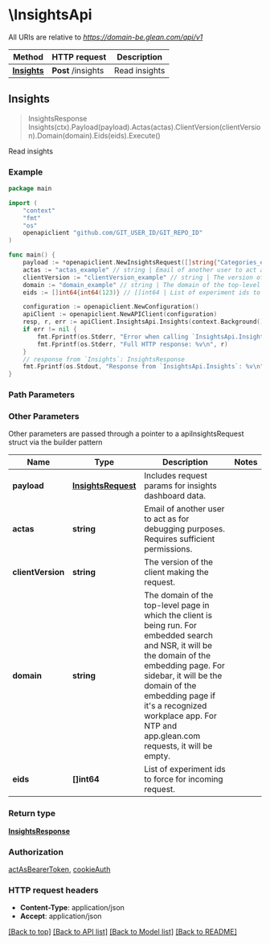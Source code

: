 # \InsightsApi

All URIs are relative to *https://domain-be.glean.com/api/v1*

Method | HTTP request | Description
------------- | ------------- | -------------
[**Insights**](InsightsApi.md#Insights) | **Post** /insights | Read insights



## Insights

> InsightsResponse Insights(ctx).Payload(payload).Actas(actas).ClientVersion(clientVersion).Domain(domain).Eids(eids).Execute()

Read insights



### Example

```go
package main

import (
    "context"
    "fmt"
    "os"
    openapiclient "github.com/GIT_USER_ID/GIT_REPO_ID"
)

func main() {
    payload := *openapiclient.NewInsightsRequest([]string{"Categories_example"}) // InsightsRequest | Includes request params for insights dashboard data.
    actas := "actas_example" // string | Email of another user to act as for debugging purposes. Requires sufficient permissions. (optional)
    clientVersion := "clientVersion_example" // string | The version of the client making the request. (optional)
    domain := "domain_example" // string | The domain of the top-level page in which the client is being run. For embedded search and NSR, it will be the domain of the embedding page. For sidebar, it will be the domain of the embedding page if it's a recognized workplace app. For NTP and app.glean.com requests, it will be empty. (optional)
    eids := []int64{int64(123)} // []int64 | List of experiment ids to force for incoming request. (optional)

    configuration := openapiclient.NewConfiguration()
    apiClient := openapiclient.NewAPIClient(configuration)
    resp, r, err := apiClient.InsightsApi.Insights(context.Background()).Payload(payload).Actas(actas).ClientVersion(clientVersion).Domain(domain).Eids(eids).Execute()
    if err != nil {
        fmt.Fprintf(os.Stderr, "Error when calling `InsightsApi.Insights``: %v\n", err)
        fmt.Fprintf(os.Stderr, "Full HTTP response: %v\n", r)
    }
    // response from `Insights`: InsightsResponse
    fmt.Fprintf(os.Stdout, "Response from `InsightsApi.Insights`: %v\n", resp)
}
```

### Path Parameters



### Other Parameters

Other parameters are passed through a pointer to a apiInsightsRequest struct via the builder pattern


Name | Type | Description  | Notes
------------- | ------------- | ------------- | -------------
 **payload** | [**InsightsRequest**](InsightsRequest.md) | Includes request params for insights dashboard data. | 
 **actas** | **string** | Email of another user to act as for debugging purposes. Requires sufficient permissions. | 
 **clientVersion** | **string** | The version of the client making the request. | 
 **domain** | **string** | The domain of the top-level page in which the client is being run. For embedded search and NSR, it will be the domain of the embedding page. For sidebar, it will be the domain of the embedding page if it&#39;s a recognized workplace app. For NTP and app.glean.com requests, it will be empty. | 
 **eids** | **[]int64** | List of experiment ids to force for incoming request. | 

### Return type

[**InsightsResponse**](InsightsResponse.md)

### Authorization

[actAsBearerToken](../README.md#actAsBearerToken), [cookieAuth](../README.md#cookieAuth)

### HTTP request headers

- **Content-Type**: application/json
- **Accept**: application/json

[[Back to top]](#) [[Back to API list]](../README.md#documentation-for-api-endpoints)
[[Back to Model list]](../README.md#documentation-for-models)
[[Back to README]](../README.md)

